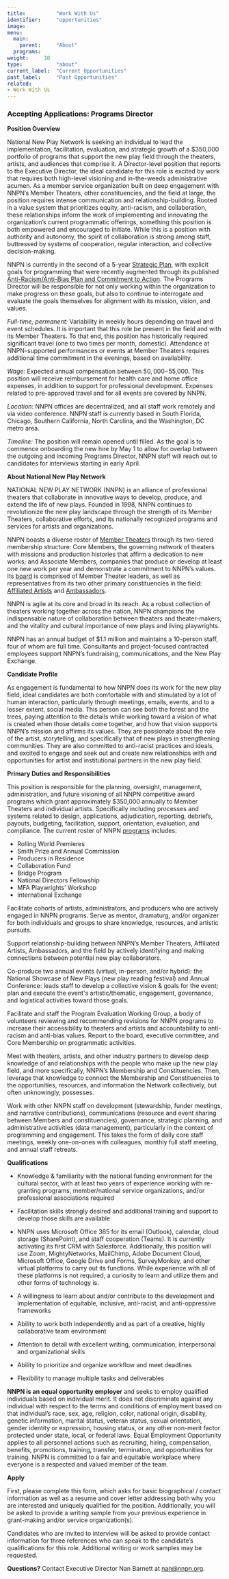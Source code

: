 ```yaml
---
title:          "Work With Us"
identifier:     "opportunities"
image:      
menu:
  main:
    parent:     "About"
  programs:
weight:     10
type:           "about"
current_label:  "Current Opportunities"
past_label:     "Past Opportunities"
related:
- Work With Us
---
```


### Accepting Applications: Programs Director   

**Position Overview**

National New Play Network is seeking an individual to lead the implementation, facilitation, evaluation, and strategic growth of a $350,000 portfolio of programs that support the new play field through the theaters, artists, and audiences that comprise it. A Director-level position that reports to the Executive Director, the ideal candidate for this role is excited by work that requires both high-level visioning and in-the-weeds administrative acumen. As a member service organization built on deep engagement with NNPN’s Member Theaters, other constituencies, and the field at large, the position requires intense communication and relationship-building. Rooted in a value system that prioritizes equity, anti-racism, and collaboration, these relationships inform the work of implementing and innovating the organization’s current programmatic offerings, something this position is both empowered and encouraged to initiate. While this is a position with authority and autonomy, the spirit of collaboration is strong among staff, buttressed by systems of cooperation, regular interaction, and collective decision-making.

NNPN is currently in the second of a 5-year [Strategic Plan](http://nnpn.org/about/strategic-plan/), with explicit goals for programming that were recently augmented through its published [Anti-Racism/Anti-Bias Plan and Commitment to Action](http://nnpn.org/about/ar/). The Programs Director will be responsible for not only working within the organization to make progress on these goals, but also to continue to interrogate and evaluate the goals themselves for alignment with its mission, vision, and values.

*Full-time, permanent:* Variability in weekly hours depending on travel and event schedules. It is important that this role be present in the field and with its Member Theaters. To that end, this position has historically required significant travel (one to two times per month, domestic). Attendance at NNPN-supported performances or events at Member Theaters requires additional time commitment in the evenings, based on availability.

*Wage:* Expected annual compensation between $50,000-$55,000. This position will receive reimbursement for health care and home office expenses, in addition to support for professional development. Expenses related to pre-approved travel and for all events are covered by NNPN.

*Location:* NNPN offices are decentralized, and all staff work remotely and via video conference. NNPN staff is currently based in South Florida, Chicago, Southern California, North Carolina, and the Washington, DC metro area.

*Timeline:* The position will remain opened until filled. As the goal is to commence onboarding the new hire by May 1 to allow for overlap between the outgoing and incoming Programs Director, NNPN staff will reach out to candidates for interviews starting in early April.

**About National New Play Network**

NATIONAL NEW PLAY NETWORK (NNPN) is an alliance of professional theaters that collaborate in innovative ways to develop, produce, and extend the life of new plays. Founded in 1998, NNPN continues to revolutionize the new play landscape through the strength of its Member Theaters, collaborative efforts, and its nationally recognized programs and services for artists and organizations.

NNPN boasts a diverse roster of [Member Theaters](http://nnpn.org/member-theaters/) through its two-tiered membership structure: Core Members, the governing network of theaters with missions and production histories that affirm a dedication to new works; and Associate Members, companies that produce or develop at least one new work per year and demonstrate a commitment to NNPN’s values. Its [board](http://nnpn.org/about/board/) is comprised of Member Theater leaders, as well as representatives from its two other primary constituencies in the field: [Affiliated Artists](http://nnpn.org/affiliated-artists/) and [Ambassadors](http://nnpn.org/about/ambassadors-council/).

NNPN is agile at its core and broad in its reach. As a robust collection of theaters working together across the nation, NNPN champions the indispensable nature of collaboration between theaters and theater-makers, and the vitality and cultural importance of new plays and living playwrights.

NNPN has an annual budget of $1.1 million and maintains a 10-person staff, four of whom are full time. Consultants and project-focused contracted employees support NNPN’s fundraising, communications, and the New Play Exchange.

**Candidate Profile**

As engagement is fundamental to how NNPN does its work for the new play field, ideal candidates are both comfortable with and stimulated by a lot of human interaction, particularly through meetings, emails, events, and to a lesser extent, social media. This person can see both the forest and the trees, paying attention to the details while working toward a vision of what is created when those details come together, and how that vision supports NNPN’s mission and affirms its values. They are passionate about the role of the artist, storytelling, and specifically that of new plays in strengthening communities. They are also committed to anti-racist practices and ideals, and excited to engage and seek out and create new relationships with and opportunities for artist and institutional partners in the new play field.

**Primary Duties and Responsibilities**

This position is responsible for the planning, oversight, management, administration, and future visioning of all NNPN competitive award programs which grant approximately $350,000 annually to Member Theaters and individual artists. Specifically including processes and systems related to design, applications, adjudication, reporting, debriefs, payouts, budgeting, facilitation, support, orientation, evaluation, and compliance. The current roster of NNPN [programs](http://nnpn.org/programs/) includes:

- Rolling World Premieres
- Smith Prize and Annual Commission
- Producers in Residence
- Collaboration Fund
- Bridge Program
- National Directors Fellowship
- MFA Playwrights’ Workshop
- International Exchange

Facilitate cohorts of artists, administrators, and producers who are actively engaged in NNPN programs. Serve as mentor, dramaturg, and/or organizer for both individuals and groups to share knowledge, resources, and artistic pursuits.

Support relationship-building between NNPN’s Member Theaters, Affiliated Artists, Ambassadors, and the field by actively identifying and making connections between potential new play collaborators.

Co-produce two annual events (virtual, in-person, and/or hybrid): the National Showcase of New Plays (new play reading festival) and Annual Conference: leads staff to develop a collective vision & goals for the event; plan and execute the event's artistic/thematic, engagement, governance, and logistical activities toward those goals.

Facilitate and staff the Program Evaluation Working Group, a body of volunteers reviewing and recommending revisions for NNPN programs to increase their accessibility to theaters and artists and accountability to anti-racism and anti-bias values. Report to the board, executive committee, and Core Membership on programmatic activities.

Meet with theaters, artists, and other industry partners to develop deep knowledge of and relationships with the people who make up the new play field, and more specifically, NNPN’s Membership and Constituencies. Then, leverage that knowledge to connect the Membership and Constituencies to the opportunities, resources, and information the Network collectively, but often unknowingly, possesses. 

Work with other NNPN staff on development (stewardship, funder meetings, and narrative contributions), communications (resource and event sharing between Members and constituencies), governance, strategic planning, and administrative activities (data management), particularly in the context of programming and engagement. This takes the form of daily core staff meetings, weekly one-on-ones with colleagues, monthly full staff meeting, and annual staff retreats.

**Qualifications**

- Knowledge & familiarity with the national funding environment for the cultural sector, with at least two years of experience working with re-granting programs, member/national service organizations, and/or professional associations required

- Facilitation skills strongly desired and additional training and support to develop those skills are available 

- NNPN uses Microsoft Office 365 for its email (Outlook), calendar, cloud storage (SharePoint), and staff cooperation (Teams). It is currently activating its first CRM with Salesforce. Additionally, this position will use Zoom, MightyNetworks, MailChimp, Adobe Document Cloud, Microsoft Office, Google Drive and Forms, SurveyMonkey, and other virtual platforms to carry out its functions. While experience with all of these platforms is not required, a curiosity to learn and utilize them and other forms of technology is.

- A willingness to learn about and/or contribute to the development and implementation of equitable, inclusive, anti-racist, and anti-oppressive frameworks

- Ability to work both independently and as part of a creative, highly collaborative team environment

- Attention to detail with excellent writing, communication, interpersonal and organizational skills

- Ability to prioritize and organize workflow and meet deadlines

- Flexibility to manage multiple tasks and deliverables
 
**NNPN is an equal opportunity employer** and seeks to employ qualified individuals based on individual merit. It does not discriminate against any individual with respect to the terms and conditions of employment based on that individual’s race, sex, age, religion, color, national origin, disability, genetic information, marital status, veteran status, sexual orientation, gender identity or expression, housing status, or any other non-merit factor protected under state, local, or federal laws. Equal Employment Opportunity applies to all personnel actions such as recruiting, hiring, compensation, benefits, promotions, training, transfer, termination, and opportunities for training. NNPN is committed to a fair and equitable workplace where everyone is a respected and valued member of the team.

**Apply**

First, please complete this form, which asks for basic biographical / contact information as well as a resume and cover letter addressing both why you are interested and uniquely qualified for the position. Additionally, you will be asked to provide a writing sample from your previous experience in grant-making and/or service organization(s).

Candidates who are invited to interview will be asked to provide contact information for three references who can speak to the candidate’s qualifications for this role. Additional writing or work samples may be requested.

**Questions?** Contact Executive Director Nan Barnett at [nan@nnpn.org](mailto:nan@nnpn.org).

